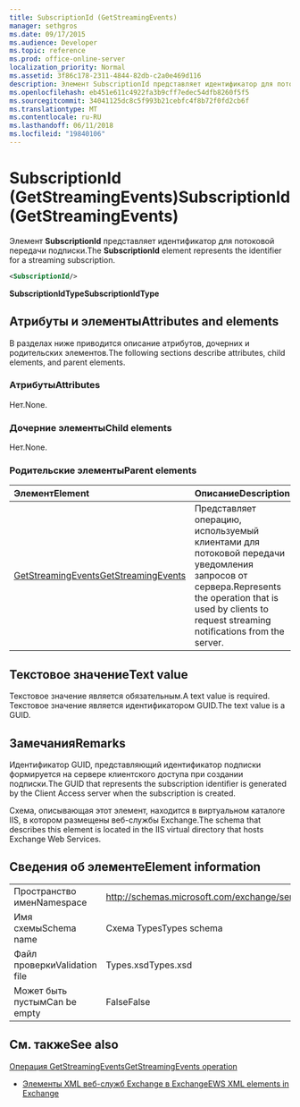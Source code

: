 ```yaml
---
title: SubscriptionId (GetStreamingEvents)
manager: sethgros
ms.date: 09/17/2015
ms.audience: Developer
ms.topic: reference
ms.prod: office-online-server
localization_priority: Normal
ms.assetid: 3f86c178-2311-4844-82db-c2a0e469d116
description: Элемент SubscriptionId представляет идентификатор для потоковой передачи подписки.
ms.openlocfilehash: eb451e611c4922fa3b9cff7edec54dfb8260f5f5
ms.sourcegitcommit: 34041125dc8c5f993b21cebfc4f8b72f0fd2cb6f
ms.translationtype: MT
ms.contentlocale: ru-RU
ms.lasthandoff: 06/11/2018
ms.locfileid: "19840106"
---
```

# <a name="subscriptionid-getstreamingevents"></a><span data-ttu-id="fa40a-103">SubscriptionId (GetStreamingEvents)</span><span class="sxs-lookup"><span data-stu-id="fa40a-103">SubscriptionId (GetStreamingEvents)</span></span>

<span data-ttu-id="fa40a-104">Элемент **SubscriptionId** представляет идентификатор для потоковой передачи подписки.</span><span class="sxs-lookup"><span data-stu-id="fa40a-104">The **SubscriptionId** element represents the identifier for a streaming subscription.</span></span> 
  
```XML
<SubscriptionId/>
```

 <span data-ttu-id="fa40a-105">**SubscriptionIdType**</span><span class="sxs-lookup"><span data-stu-id="fa40a-105">**SubscriptionIdType**</span></span>
## <a name="attributes-and-elements"></a><span data-ttu-id="fa40a-106">Атрибуты и элементы</span><span class="sxs-lookup"><span data-stu-id="fa40a-106">Attributes and elements</span></span>

<span data-ttu-id="fa40a-107">В разделах ниже приводится описание атрибутов, дочерних и родительских элементов.</span><span class="sxs-lookup"><span data-stu-id="fa40a-107">The following sections describe attributes, child elements, and parent elements.</span></span>
  
### <a name="attributes"></a><span data-ttu-id="fa40a-108">Атрибуты</span><span class="sxs-lookup"><span data-stu-id="fa40a-108">Attributes</span></span>

<span data-ttu-id="fa40a-109">Нет.</span><span class="sxs-lookup"><span data-stu-id="fa40a-109">None.</span></span>
  
### <a name="child-elements"></a><span data-ttu-id="fa40a-110">Дочерние элементы</span><span class="sxs-lookup"><span data-stu-id="fa40a-110">Child elements</span></span>

<span data-ttu-id="fa40a-111">Нет.</span><span class="sxs-lookup"><span data-stu-id="fa40a-111">None.</span></span>
  
### <a name="parent-elements"></a><span data-ttu-id="fa40a-112">Родительские элементы</span><span class="sxs-lookup"><span data-stu-id="fa40a-112">Parent elements</span></span>

|<span data-ttu-id="fa40a-113">**Элемент**</span><span class="sxs-lookup"><span data-stu-id="fa40a-113">**Element**</span></span>|<span data-ttu-id="fa40a-114">**Описание**</span><span class="sxs-lookup"><span data-stu-id="fa40a-114">**Description**</span></span>|
|:-----|:-----|
|[<span data-ttu-id="fa40a-115">GetStreamingEvents</span><span class="sxs-lookup"><span data-stu-id="fa40a-115">GetStreamingEvents</span></span>](getstreamingevents.md) <br/> |<span data-ttu-id="fa40a-116">Представляет операцию, используемый клиентами для потоковой передачи уведомления запросов от сервера.</span><span class="sxs-lookup"><span data-stu-id="fa40a-116">Represents the operation that is used by clients to request streaming notifications from the server.</span></span>  <br/> |
   
## <a name="text-value"></a><span data-ttu-id="fa40a-117">Текстовое значение</span><span class="sxs-lookup"><span data-stu-id="fa40a-117">Text value</span></span>

<span data-ttu-id="fa40a-118">Текстовое значение является обязательным.</span><span class="sxs-lookup"><span data-stu-id="fa40a-118">A text value is required.</span></span> <span data-ttu-id="fa40a-119">Текстовое значение является идентификатором GUID.</span><span class="sxs-lookup"><span data-stu-id="fa40a-119">The text value is a GUID.</span></span>
  
## <a name="remarks"></a><span data-ttu-id="fa40a-120">Замечания</span><span class="sxs-lookup"><span data-stu-id="fa40a-120">Remarks</span></span>

<span data-ttu-id="fa40a-121">Идентификатор GUID, представляющий идентификатор подписки формируется на сервере клиентского доступа при создании подписки.</span><span class="sxs-lookup"><span data-stu-id="fa40a-121">The GUID that represents the subscription identifier is generated by the Client Access server when the subscription is created.</span></span>
  
<span data-ttu-id="fa40a-122">Схема, описывающая этот элемент, находится в виртуальном каталоге IIS, в котором размещены веб-службы Exchange.</span><span class="sxs-lookup"><span data-stu-id="fa40a-122">The schema that describes this element is located in the IIS virtual directory that hosts Exchange Web Services.</span></span>
  
## <a name="element-information"></a><span data-ttu-id="fa40a-123">Сведения об элементе</span><span class="sxs-lookup"><span data-stu-id="fa40a-123">Element information</span></span>

|||
|:-----|:-----|
|<span data-ttu-id="fa40a-124">Пространство имен</span><span class="sxs-lookup"><span data-stu-id="fa40a-124">Namespace</span></span>  <br/> |http://schemas.microsoft.com/exchange/services/2006/types  <br/> |
|<span data-ttu-id="fa40a-125">Имя схемы</span><span class="sxs-lookup"><span data-stu-id="fa40a-125">Schema name</span></span>  <br/> |<span data-ttu-id="fa40a-126">Схема Types</span><span class="sxs-lookup"><span data-stu-id="fa40a-126">Types schema</span></span>  <br/> |
|<span data-ttu-id="fa40a-127">Файл проверки</span><span class="sxs-lookup"><span data-stu-id="fa40a-127">Validation file</span></span>  <br/> |<span data-ttu-id="fa40a-128">Types.xsd</span><span class="sxs-lookup"><span data-stu-id="fa40a-128">Types.xsd</span></span>  <br/> |
|<span data-ttu-id="fa40a-129">Может быть пустым</span><span class="sxs-lookup"><span data-stu-id="fa40a-129">Can be empty</span></span>  <br/> |<span data-ttu-id="fa40a-130">False</span><span class="sxs-lookup"><span data-stu-id="fa40a-130">False</span></span>  <br/> |
   
## <a name="see-also"></a><span data-ttu-id="fa40a-131">См. также</span><span class="sxs-lookup"><span data-stu-id="fa40a-131">See also</span></span>



[<span data-ttu-id="fa40a-132">Операция GetStreamingEvents</span><span class="sxs-lookup"><span data-stu-id="fa40a-132">GetStreamingEvents operation</span></span>](getstreamingevents-operation.md)


- [<span data-ttu-id="fa40a-133">Элементы XML веб-служб Exchange в Exchange</span><span class="sxs-lookup"><span data-stu-id="fa40a-133">EWS XML elements in Exchange</span></span>](ews-xml-elements-in-exchange.md)

